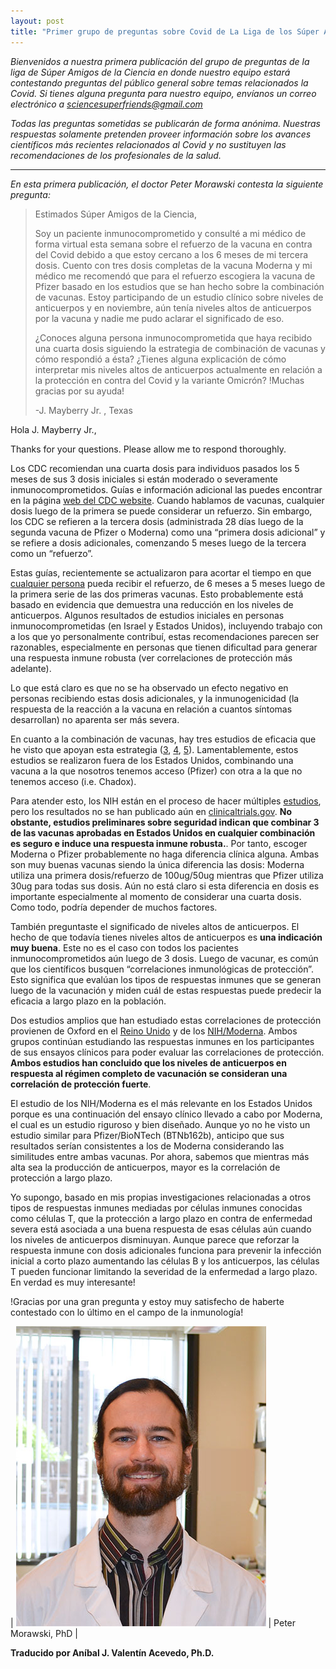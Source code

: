 ```yaml
---
layout: post
title: "Primer grupo de preguntas sobre Covid de La Liga de los Súper Amigos de la Ciencia"
---
```


*Bienvenidos a nuestra primera publicación del grupo de preguntas de la liga de Súper Amigos de la Ciencia en donde nuestro equipo estará contestando preguntas del público general sobre temas relacionados la Covid. Si tienes alguna pregunta para nuestro equipo, envíanos un correo electrónico a sciencesuperfriends@gmail.com*
 
*Todas las preguntas sometidas se publicarán de forma anónima. Nuestras respuestas solamente pretenden proveer información sobre los avances científicos más recientes relacionados al Covid y no sustituyen las recomendaciones de los profesionales de la salud.*

---
 
*En esta primera publicación, el doctor Peter Morawski contesta la siguiente pregunta:*

>Estimados Súper Amigos de la Ciencia,
>
>Soy un paciente inmunocomprometido y consulté a mi médico de forma virtual esta semana sobre el refuerzo de la vacuna en contra del Covid debido a que estoy cercano a los 6 meses de mi tercera dosis. Cuento con tres dosis completas de la vacuna Moderna y mi médico me recomendó que para el refuerzo escogiera la vacuna de Pfizer basado en los estudios que se han hecho sobre la combinación de vacunas. Estoy participando de un estudio clínico sobre niveles de anticuerpos y en noviembre, aún tenía niveles altos de anticuerpos por la vacuna y nadie me pudo aclarar el significado de eso.
>
>¿Conoces alguna persona inmunocomprometida que haya recibido una cuarta dosis siguiendo la estrategia de combinación de vacunas y cómo respondió a ésta? ¿Tienes alguna explicación de cómo interpretar mis niveles altos de anticuerpos actualmente en relación a la protección en contra del Covid y la variante Omicrón?
>!Muchas gracias por su ayuda!
>
>-J. Mayberry Jr. , Texas


Hola J. Mayberry Jr., 
 
Thanks for your questions. Please allow me to respond thoroughly.
 
Los CDC recomiendan una cuarta dosis para individuos pasados los 5 meses de sus 3 dosis iniciales si están moderado o severamente inmunocomprometidos. Guías e información adicional las puedes encontrar en la página [web del CDC website](https://www.cdc.gov/coronavirus/2019-ncov/vaccines/recommendations/immuno.html). Cuando hablamos de vacunas, cualquier dosis luego de la primera se puede considerar un refuerzo. Sin embargo, los CDC se refieren a la tercera dosis (administrada 28 días luego de la segunda vacuna de Pfizer o Moderna) como una “primera dosis adicional” y se refiere a dosis adicionales, comenzando 5 meses luego de la tercera como un “refuerzo”.

Estas guías, recientemente se actualizaron para acortar el tiempo en que [cualquier persona](https://www.cdc.gov/coronavirus/2019-ncov/vaccines/booster-shot.html) pueda recibir el refuerzo, de 6 meses a 5 meses luego de la primera serie de las dos primeras vacunas. Esto probablemente está basado en evidencia que demuestra una reducción en los niveles de anticuerpos. Algunos resultados de estudios iniciales en personas inmunocomprometidas (en Israel y Estados Unidos), incluyendo trabajo con a los que yo personalmente contribuí, estas recomendaciones parecen ser razonables, especialmente en personas que tienen dificultad para generar una respuesta inmune robusta (ver correlaciones de protección más adelante).

Lo que está claro es que no se ha observado un efecto negativo en personas recibiendo estas dosis adicionales, y la inmunogenicidad (la respuesta de la reacción a la vacuna en relación a cuantos síntomas desarrollan) no aparenta ser más severa.
 
En cuanto a la combinación de vacunas, hay tres estudios de eficacia que he visto que apoyan esta estrategia ([3](https://www.thelancet.com/journals/lancet/article/PIIS0140-6736(21)01420-3/fulltext
), [4](https://www.thelancet.com/journals/lancet/article/PIIS0140-6736(21)01115-6/fulltext
), [5](https://www.nature.com/articles/s41591-021-01464-w
)). Lamentablemente, estos estudios se realizaron fuera de los Estados Unidos, combinando una vacuna a la que nosotros tenemos acceso (Pfizer) con otra a la que no tenemos acceso (i.e. Chadox).

Para atender esto, los NIH están en el proceso de hacer múltiples [estudios](https://www.nih.gov/news-events/news-releases/nih-clinical-trial-evaluating-mixed-covid-19-vaccine-schedules-begins), pero los resultados no se han publicado aún en [clinicaltrials.gov](http://clinicaltrials.gov/). **No obstante, estudios preliminares sobre seguridad indican que combinar 3 de las vacunas aprobadas en Estados Unidos en cualquier combinación es seguro e induce una respuesta inmune robusta.**. Por tanto, escoger Moderna o Pfizer probablemente no haga diferencia clínica alguna. Ambas son muy buenas vacunas siendo la única diferencia las dosis: Moderna utiliza una primera dosis/refuerzo de 100ug/50ug mientras que Pfizer utiliza 30ug para todas sus dosis. Aún no está claro si esta diferencia en dosis es importante especialmente al momento de considerar una cuarta dosis. Como todo, podría depender de muchos factores. 

También preguntaste el significado de niveles altos de anticuerpos. El hecho de que todavía tienes niveles altos de anticuerpos es **una indicación muy buena**. Este no es el caso con todos los pacientes inmunocomprometidos aún luego de 3 dosis. Luego de vacunar, es común que los científicos busquen “correlaciones inmunológicas de protección”. Esto significa que evalúan los tipos de respuestas inmunes que se generan luego de la vacunación y miden cuál de estas respuestas puede predecir la eficacia a largo plazo en la población.
 
Dos estudios amplios que han estudiado estas correlaciones de protección provienen de Oxford en el [Reino Unido](https://www.nature.com/articles/s41591-021-01540-1) y de los [NIH/Moderna](https://www.science.org/doi/10.1126/science.abm3425). Ambos grupos continúan estudiando las respuestas inmunes en los participantes de sus ensayos clínicos para poder evaluar las correlaciones de protección. **Ambos estudios han concluido que los niveles de anticuerpos en respuesta al régimen completo de vacunación se consideran una correlación de protección fuerte**.
 
El estudio de los NIH/Moderna es el más relevante en los Estados Unidos porque es una continuación del ensayo clínico llevado a cabo por Moderna, el cual es un estudio riguroso y bien diseñado. Aunque yo no he visto un estudio similar para Pfizer/BioNTech (BTNb162b), anticipo que sus resultados serían consistentes a los de Moderna considerando las similitudes entre ambas vacunas. Por ahora, sabemos que mientras más alta sea la producción de anticuerpos, mayor es la correlación de protección a largo plazo.
 
Yo supongo, basado en mis propias investigaciones relacionadas a otros tipos de respuestas inmunes mediadas por células inmunes conocidas como células T, que la protección a largo plazo en contra de enfermedad severa está asociada a una buena respuesta de esas células aún cuando los niveles de anticuerpos disminuyan. Aunque parece que reforzar la respuesta inmune con dosis adicionales funciona para prevenir la infección inicial a corto plazo aumentando las células B y los anticuerpos, las células T pueden funcionar limitando la severidad de la enfermedad a largo plazo. En verdad es muy interesante!
 
!Gracias por una gran pregunta y estoy muy satisfecho de haberte contestado con lo último en el campo de la inmunología!
 
| ![Peter Morawski, PhD](/assets/img/p-morawski.jpg#small) | Peter Morawski, PhD |

**Traducido por Aníbal J. Valentín Acevedo, Ph.D.**
